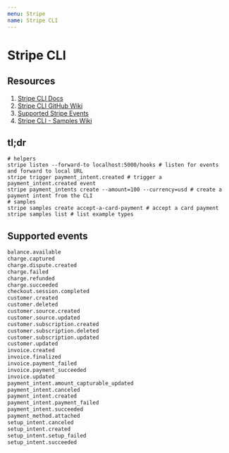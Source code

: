 ```yaml
---
menu: Stripe
name: Stripe CLI
---
```


# Stripe CLI

## Resources

1. [Stripe CLI Docs](https://stripe.com/docs/stripe-cli)
2. [Stripe CLI GitHub Wiki](https://github.com/stripe/stripe-cli/wiki/commands)
3. [Supported Stripe Events](https://github.com/stripe/stripe-cli/wiki/trigger-command#supported-events)
4. [Stripe CLI - Samples Wiki](https://github.com/stripe/stripe-cli/wiki/samples-command)

## tl;dr

```shell
# helpers
stripe listen --forward-to localhost:5000/hooks # listen for events and forward to local URL
stripe trigger payment_intent.created # trigger a payment_intent.created event
stripe payment_intents create --amount=100 --currency=usd # create a payment intent from the CLI
# samples
stripe samples create accept-a-card-payment # accept a card payment
stripe samples list # list example types
```

## Supported events

```md
balance.available
charge.captured
charge.dispute.created
charge.failed
charge.refunded
charge.succeeded
checkout.session.completed
customer.created
customer.deleted
customer.source.created
customer.source.updated
customer.subscription.created
customer.subscription.deleted
customer.subscription.updated
customer.updated
invoice.created
invoice.finalized
invoice.payment_failed
invoice.payment_succeeded
invoice.updated
payment_intent.amount_capturable_updated
payment_intent.canceled
payment_intent.created
payment_intent.payment_failed
payment_intent.succeeded
payment_method.attached
setup_intent.canceled
setup_intent.created
setup_intent.setup_failed
setup_intent.succeeded
```
